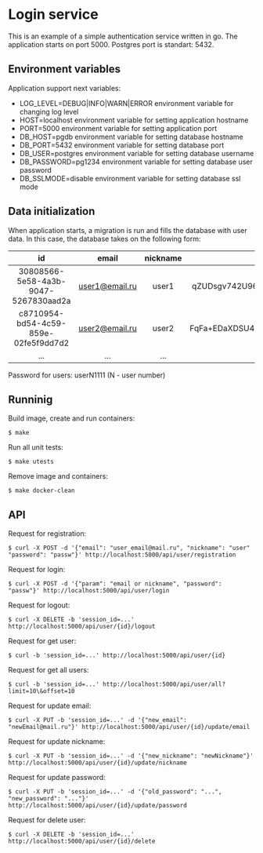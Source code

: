 # Login service

This is an example of a simple authentication service written in go.
The application starts on port 5000. Postgres port is standart: 5432.

## Environment variables

Application support next variables:
* LOG_LEVEL=DEBUG|INFO|WARN|ERROR environment variable for changing log level
* HOST=localhost environment variable for setting application hostname
* PORT=5000 environment variable for setting application port
* DB_HOST=pgdb environment variable for setting database hostname
* DB_PORT=5432 environment variable for setting database port
* DB_USER=postgres environment variable for setting database username
* DB_PASSWORD=pg1234 environment variable for setting database user password
* DB_SSLMODE=disable environment variable for setting database ssl mode

## Data initialization

When application starts, a migration is run and fills the database with user data. In this case, the database takes on the following form:

|id|email|nickname|password|
|:-:|:-:|:-:|:-:|
|30808566-5e58-4a3b-9047-5267830aad2a|user1@email.ru|user1|qZUDsgv742U96FrZsd9wNHr4PM2SY/t7dxhCp/mQhcM=|
|c8710954-bd54-4c59-859e-02fe5f9dd7d2|user2@email.ru|user2|FqFa+EDaXDSU4ZCkEsuemKhswasnfTgJWsGmHG6X8Dg=|
|...|...|...|...|

Password for users: userN1111 (N - user number)

## Runninig

Build image, create and run containers:

```shell script
$ make
```

Run all unit tests:

```shell script
$ make utests
```

Remove image and containers:

```shell script
$ make docker-clean
```

## API

Request for registration:

```shell script
$ curl -X POST -d '{"email": "user_email@mail.ru", "nickname": "user" "password": "passw"}' http://localhost:5000/api/user/registration
```

Request for login:

```shell script
$ curl -X POST -d '{"param": "email or nickname", "password": "passw"}' http://localhost:5000/api/user/login
```

Request for logout:

```shell script
$ curl -X DELETE -b 'session_id=...' http://localhost:5000/api/user/{id}/logout
```

Request for get user:

```shell script
$ curl -b 'session_id=...' http://localhost:5000/api/user/{id}
```

Request for get all users:

```shell script
$ curl -b 'session_id=...' http://localhost:5000/api/user/all?limit=10\&offset=10
```

Request for update email:

```shell script
$ curl -X PUT -b 'session_id=...' -d '{"new_email": "newEmail@mail.ru"}' http://localhost:5000/api/user/{id}/update/email
```

Request for update nickname:

```shell script
$ curl -X PUT -b 'session_id=...' -d '{"new_nickname": "newNickname"}' http://localhost:5000/api/user/{id}/update/nickname
```

Request for update password:

```shell script
$ curl -X PUT -b 'session_id=...' -d '{"old_password": "...", "new_password": "..."}' http://localhost:5000/api/user/{id}/update/password
```

Request for delete user:

```shell script
$ curl -X DELETE -b 'session_id=...' http://localhost:5000/api/user/{id}/delete
```
